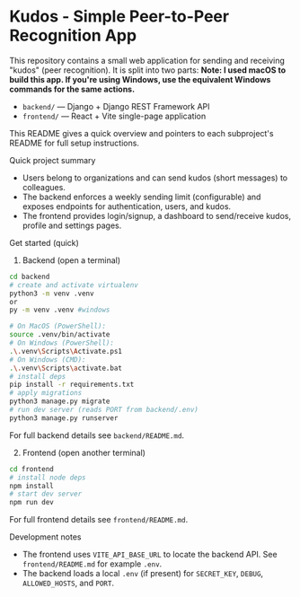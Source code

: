 # Kudos - Simple Peer-to-Peer Recognition App

This repository contains a small web application for sending and receiving "kudos" (peer recognition). It is split into two parts:
**Note: I used macOS to build this app. If you're using Windows, use the equivalent Windows commands for the same actions.**

- `backend/` — Django + Django REST Framework API
- `frontend/` — React + Vite single-page application

This README gives a quick overview and pointers to each subproject's README for full setup instructions.

Quick project summary
- Users belong to organizations and can send kudos (short messages) to colleagues.
- The backend enforces a weekly sending limit (configurable) and exposes endpoints for authentication, users, and kudos.
- The frontend provides login/signup, a dashboard to send/receive kudos, profile and settings pages.

Get started (quick)

1) Backend (open a terminal)

```bash
cd backend
# create and activate virtualenv
python3 -m venv .venv
or
py -m venv .venv #windows

# On MacOS (PowerShell):
source .venv/bin/activate
# On Windows (PowerShell):
.\.venv\Scripts\Activate.ps1
# On Windows (CMD):
.\.venv\Scripts\activate.bat
# install deps
pip install -r requirements.txt
# apply migrations
python3 manage.py migrate
# run dev server (reads PORT from backend/.env)
python3 manage.py runserver
```

For full backend details see `backend/README.md`.

2) Frontend (open another terminal)

```bash
cd frontend
# install node deps
npm install
# start dev server
npm run dev
```

For full frontend details see `frontend/README.md`.

Development notes
- The frontend uses `VITE_API_BASE_URL` to locate the backend API. See `frontend/README.md` for example `.env`.
- The backend loads a local `.env` (if present) for `SECRET_KEY`, `DEBUG`, `ALLOWED_HOSTS`, and `PORT`.
